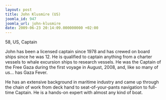 ```yaml
---
layout: post
title: John Klusmire (US)
joomla_id: 947
joomla_url: john-klusmire
date: 2009-06-23 20:14:09.000000000 +02:00
---
```

58, US, Captain
<p>John has been a licensed captain since 1978 and has crewed on board ships since he was 12. He is qualified to captain anything from a charter vessels to whale excursion ships to research vessels. He was the Captain of the Free Gaza during the first voyage in August, 2008, and, like so many of us... has Gaza Fever.</p>
<p>He has an extensive background in maritime industry and came up through the chain of work from deck hand to seat-of-your-pants navigation to full-time Captain. He is a hands-on expert with almost any kind of boat.</p>
